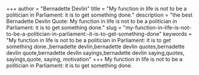 +++
author = "Bernadette Devlin"
title = "My function in life is not to be a politician in Parliament: it is to get something done."
description = "the best Bernadette Devlin Quote: My function in life is not to be a politician in Parliament: it is to get something done."
slug = "my-function-in-life-is-not-to-be-a-politician-in-parliament:-it-is-to-get-something-done"
keywords = "My function in life is not to be a politician in Parliament: it is to get something done.,bernadette devlin,bernadette devlin quotes,bernadette devlin quote,bernadette devlin sayings,bernadette devlin saying,quotes, sayings,quote, saying, motivation"
+++
My function in life is not to be a politician in Parliament: it is to get something done.
